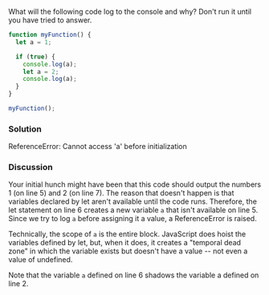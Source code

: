 What will the following code log to the console and why? Don't run it until you have tried to answer.

```JavaScript
function myFunction() {
  let a = 1;

  if (true) {
    console.log(a);
    let a = 2;
    console.log(a);
  }
}

myFunction();
```

### Solution

ReferenceError: Cannot access 'a' before initialization

### Discussion
Your initial hunch might have been that this code should output the numbers 1 (on line 5) and 2 (on line 7). The reason that doesn't happen is that variables declared by let aren't available until the code runs. Therefore, the let statement on line 6 creates a new variable `a` that isn't available on line 5. Since we try to log `a` before assigning it a value, a ReferenceError is raised.

Technically, the scope of `a` is the entire block. JavaScript does hoist the variables defined by let, but, when it does, it creates a "temporal dead zone" in which the variable exists but doesn't have a value -- not even a value of undefined. 

Note that the variable `a` defined on line 6 shadows the variable a defined on line 2.

